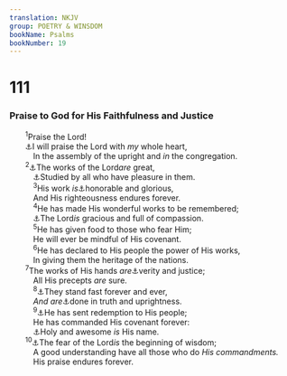 ```yaml
---
translation: NKJV
group: POETRY & WINSDOM
bookName: Psalms 
bookNumber: 19
---
```


<div class="title"><h1>111</h1><h3>Praise to God for His Faithfulness and Justice</h3></div>
<span class="verse thi_111_1">  <sup>1</sup>Praise the Lord!<br/>  <a data-toggle="tooltip" data-placement="bottom" title="Ps. 35:18">⚓</a>I will praise the Lord with <i>my</i> whole heart,<br/>   In the assembly of the upright and <i>in</i> the congregation.<br/></span>
<span class="verse thi_111_2">  <sup>2</sup><a data-toggle="tooltip" data-placement="bottom" title="Ps. 92:5">⚓</a>The works of the Lord<i>are</i> great,<br/>   <a data-toggle="tooltip" data-placement="bottom" title="Ps. 143:5">⚓</a>Studied by all who have pleasure in them.<br/></span>
<span class="verse thi_111_3">   <sup>3</sup>His work <i>is</i><a data-toggle="tooltip" data-placement="bottom" title="Ps. 145:4, 5">⚓</a>honorable and glorious,<br/>   And His righteousness endures forever.<br/></span>
<span class="verse thi_111_4">   <sup>4</sup>He has made His wonderful works to be remembered;<br/>   <a data-toggle="tooltip" data-placement="bottom" title="(Ps. 86:5)">⚓</a>The Lord<i>is</i> gracious and full of compassion.<br/></span>
<span class="verse thi_111_5">   <sup>5</sup>He has given food to those who fear Him;<br/>   He will ever be mindful of His covenant.<br/></span>
<span class="verse thi_111_6">   <sup>6</sup>He has declared to His people the power of His works,<br/>   In giving them the heritage of the nations.<br/></span>
<span class="verse thi_111_7">  <sup>7</sup>The works of His hands <i>are</i><a data-toggle="tooltip" data-placement="bottom" title="(Rev. 15:3)">⚓</a>verity and justice;<br/>   All His precepts <i>are</i> sure.<br/></span>
<span class="verse thi_111_8">   <sup>8</sup><a data-toggle="tooltip" data-placement="bottom" title="Is. 40:8; Matt. 5:18">⚓</a>They stand fast forever and ever,<br/>   <i>And</i> <i>are</i><a data-toggle="tooltip" data-placement="bottom" title="(Rev. 15:3)">⚓</a>done in truth and uprightness.<br/></span>
<span class="verse thi_111_9">   <sup>9</sup><a data-toggle="tooltip" data-placement="bottom" title="Luke 1:68">⚓</a>He has sent redemption to His people;<br/>   He has commanded His covenant forever:<br/>   <a data-toggle="tooltip" data-placement="bottom" title="Luke 1:49">⚓</a>Holy and awesome <i>is</i> His name.<br/></span>
<span class="verse thi_111_10">  <sup>10</sup><a data-toggle="tooltip" data-placement="bottom" title="Job 28:28; (Prov. 1:7; 9:10); Eccl. 12:13">⚓</a>The fear of the Lord<i>is</i> the beginning of wisdom;<br/>   A good understanding have all those who do <i>His</i> <i>commandments.</i><br/>   His praise endures forever.<br/></span>
